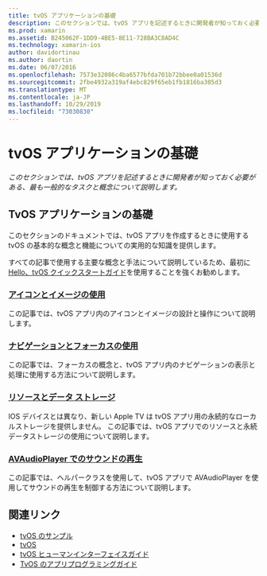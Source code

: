 ```yaml
---
title: tvOS アプリケーションの基礎
description: このセクションでは、tvOS アプリを記述するときに開発者が知っておく必要がある、最も一般的なタスクと概念について説明します。
ms.prod: xamarin
ms.assetid: B245062F-1DD9-4BE5-8E11-728BA3C8AD4C
ms.technology: xamarin-ios
author: davidortinau
ms.author: daortin
ms.date: 06/07/2016
ms.openlocfilehash: 7573e32086c4ba6577bfda701b72bbee0a01536d
ms.sourcegitcommit: 2fbe4932a319af4ebc829f65eb1fb1816ba305d3
ms.translationtype: MT
ms.contentlocale: ja-JP
ms.lasthandoff: 10/29/2019
ms.locfileid: "73030830"
---
```

# <a name="tvos-application-fundamentals"></a>tvOS アプリケーションの基礎

_このセクションでは、tvOS アプリを記述するときに開発者が知っておく必要がある、最も一般的なタスクと概念について説明します。_

<a name="Xamarin.tvOS-Application-Fundamentals" />

## <a name="xamarintvos-application-fundamentals"></a>TvOS アプリケーションの基礎

このセクションのドキュメントでは、tvOS アプリを作成するときに使用する tvOS の基本的な概念と機能についての実用的な知識を提供します。

すべての記事で使用する主要な概念と手法について説明しているため、最初に[Hello、tvOS クイックスタートガイド](~/ios/tvos/get-started/hello-tvos.md)を使用することを強くお勧めします。

<a name="Working-with-Icons-and-Images" />

### <a name="working-with-icons-and-imagesiostvosapp-fundamentalsicons-imagesmd"></a>[アイコンとイメージの使用](~/ios/tvos/app-fundamentals/icons-images.md)

この記事では、tvOS アプリ内のアイコンとイメージの設計と操作について説明します。

<a name="Working-with-Navigation-and-Focus" />

### <a name="working-with-navigation-and-focusiostvosapp-fundamentalsnavigation-focusmd"></a>[ナビゲーションとフォーカスの使用](~/ios/tvos/app-fundamentals/navigation-focus.md)

この記事では、フォーカスの概念と、tvOS アプリ内のナビゲーションの表示と処理に使用する方法について説明します。

<a name="Resources-and-Data-Storage" />

### <a name="resources-and-data-storageiostvosapp-fundamentalsresources-data-storagemd"></a>[リソースとデータ ストレージ](~/ios/tvos/app-fundamentals/resources-data-storage.md)

IOS デバイスとは異なり、新しい Apple TV は tvOS アプリ用の永続的なローカルストレージを提供しません。 この記事では、tvOS アプリでのリソースと永続データストレージの使用について説明します。

<a name="Playing-Sound-with-AVAudioPlayer" />

### <a name="playing-sound-with-avaudioplayeriostvosapp-fundamentalssoundsmd"></a>[AVAudioPlayer でのサウンドの再生](~/ios/tvos/app-fundamentals/sounds.md)

この記事では、ヘルパークラスを使用して、tvOS アプリで AVAudioPlayer を使用してサウンドの再生を制御する方法について説明します。

## <a name="related-links"></a>関連リンク

- [tvOS のサンプル](https://docs.microsoft.com/samples/browse/?products=xamarin&term=Xamarin.iOS+tvOS)
- [tvOS](https://developer.apple.com/tvos/)
- [tvOS ヒューマンインターフェイスガイド](https://developer.apple.com/tvos/human-interface-guidelines/)
- [TvOS のアプリプログラミングガイド](https://developer.apple.com/library/prerelease/tvos/documentation/General/Conceptual/AppleTV_PG/)
